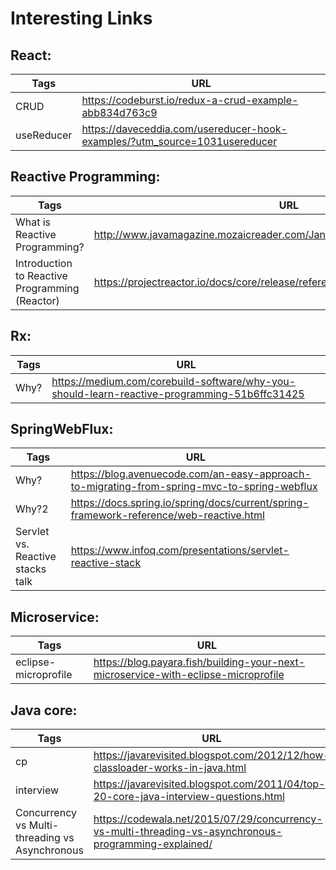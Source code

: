 # Interesting Links

## React:

| Tags | URL |
| ------ | ------ |
| CRUD | https://codeburst.io/redux-a-crud-example-abb834d763c9 |
| useReducer | https://daveceddia.com/usereducer-hook-examples/?utm_source=1031usereducer |

## Reactive Programming:

| Tags | URL |
| ------ | ------ |
| What is Reactive Programming? | http://www.javamagazine.mozaicreader.com/JanFeb2018#&pageSet=15&page=0 |
| Introduction to Reactive Programming (Reactor) | https://projectreactor.io/docs/core/release/reference/#intro-reactive |


## Rx:

| Tags | URL |
| ------ | ------ |
| Why? | https://medium.com/corebuild-software/why-you-should-learn-reactive-programming-51b6ffc31425 |

## SpringWebFlux:
| Tags | URL |
| ------ | ------ |
| Why? | https://blog.avenuecode.com/an-easy-approach-to-migrating-from-spring-mvc-to-spring-webflux |
| Why?2| https://docs.spring.io/spring/docs/current/spring-framework-reference/web-reactive.html |
| Servlet vs. Reactive stacks talk | https://www.infoq.com/presentations/servlet-reactive-stack |

## Microservice:
| Tags | URL |
| ------ | ------ |
| eclipse-microprofile | https://blog.payara.fish/building-your-next-microservice-with-eclipse-microprofile |

## Java core:
| Tags | URL |
| ------ | ------ |
| cp | https://javarevisited.blogspot.com/2012/12/how-classloader-works-in-java.html |
| interview | https://javarevisited.blogspot.com/2011/04/top-20-core-java-interview-questions.html
| Concurrency vs Multi-threading vs Asynchronous | https://codewala.net/2015/07/29/concurrency-vs-multi-threading-vs-asynchronous-programming-explained/ |





